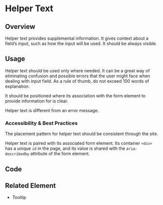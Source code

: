 # Helper Text

## Overview

Helper text provides supplemental information. It gives context about a field’s input, such as how the input will be used. It should be always visible.

## Usage

Helper text should be used only where needed. It can be a great way of eliminating confusion and possible errors that the user might face when dealing with input field. As a rule of thumb, do not exceed 100 words of explanation.

It should be positioned where its association with the form element to provide information for is clear.

Helper text is different from an error message.

### Accessibility & Best Practices

The placement pattern for helper text should be consistent through the site.

Helper text is paired with its associated form element. Its container `<div>` has a unique `id` in the page, and its value is shared with the `aria-describedby` attribute of the form element.

## Code

## Related Element

* Tooltip

